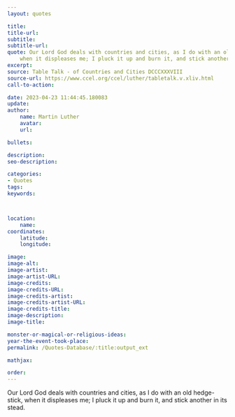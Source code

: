 ```yaml
---
layout: quotes

title:
title-url:
subtitle:
subtitle-url:
quote: Our Lord God deals with countries and cities, as I do with an old hedge-stick,
    when it displeases me; I pluck it up and burn it, and stick another in its stead.
excerpt:
source: Table Talk - of Countries and Cities DCCCXXXVIII
source-url: https://www.ccel.org/ccel/luther/tabletalk.v.xliv.html
call-to-action:

date: 2023-04-23 11:44:45.180083
update:
author:
    name: Martin Luther
    avatar:
    url:

bullets:

description:
seo-description:

categories:
- Quotes
tags:
keywords:



location:
    name:
coordinates:
    latitude:
    longitude:

image:
image-alt:
image-artist:
image-artist-URL:
image-credits:
image-credits-URL:
image-credits-artist:
image-credits-artist-URL:
image-credits-title:
image-description:
image-title:

monster-or-magical-or-religious-ideas:
year-the-event-took-place:
permalink: /Quotes-Database/:title:output_ext

mathjax:

order:
---
```

Our Lord God deals with countries and cities, as I do with an old hedge-stick, when it displeases me; I pluck it up and burn it, and stick another in its stead.
